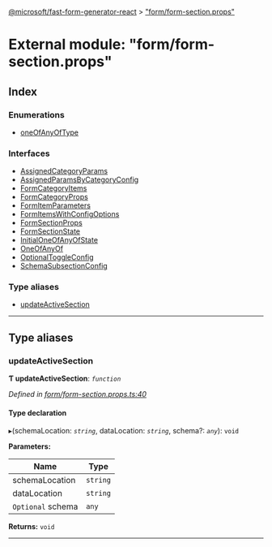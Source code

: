 [@microsoft/fast-form-generator-react](../README.md) > ["form/form-section.props"](../modules/_form_form_section_props_.md)

# External module: "form/form-section.props"

## Index

### Enumerations

* [oneOfAnyOfType](../enums/_form_form_section_props_.oneofanyoftype.md)

### Interfaces

* [AssignedCategoryParams](../interfaces/_form_form_section_props_.assignedcategoryparams.md)
* [AssignedParamsByCategoryConfig](../interfaces/_form_form_section_props_.assignedparamsbycategoryconfig.md)
* [FormCategoryItems](../interfaces/_form_form_section_props_.formcategoryitems.md)
* [FormCategoryProps](../interfaces/_form_form_section_props_.formcategoryprops.md)
* [FormItemParameters](../interfaces/_form_form_section_props_.formitemparameters.md)
* [FormItemsWithConfigOptions](../interfaces/_form_form_section_props_.formitemswithconfigoptions.md)
* [FormSectionProps](../interfaces/_form_form_section_props_.formsectionprops.md)
* [FormSectionState](../interfaces/_form_form_section_props_.formsectionstate.md)
* [InitialOneOfAnyOfState](../interfaces/_form_form_section_props_.initialoneofanyofstate.md)
* [OneOfAnyOf](../interfaces/_form_form_section_props_.oneofanyof.md)
* [OptionalToggleConfig](../interfaces/_form_form_section_props_.optionaltoggleconfig.md)
* [SchemaSubsectionConfig](../interfaces/_form_form_section_props_.schemasubsectionconfig.md)

### Type aliases

* [updateActiveSection](_form_form_section_props_.md#updateactivesection)

---

## Type aliases

<a id="updateactivesection"></a>

###  updateActiveSection

**Ƭ updateActiveSection**: *`function`*

*Defined in [form/form-section.props.ts:40](https://github.com/Microsoft/fast-dna/blob/164dd3ca/packages/fast-form-generator-react/src/form/form-section.props.ts#L40)*

#### Type declaration
▸(schemaLocation: *`string`*, dataLocation: *`string`*, schema?: *`any`*): `void`

**Parameters:**

| Name | Type |
| ------ | ------ |
| schemaLocation | `string` |
| dataLocation | `string` |
| `Optional` schema | `any` |

**Returns:** `void`

___

